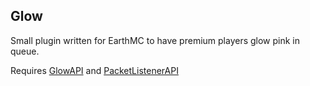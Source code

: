 ## Glow

Small plugin written for EarthMC to have premium players glow pink in queue.

Requires [GlowAPI](https://github.com/InventivetalentDev/GlowAPI/releases/tag/1.4.14-SNAPSHOT) and [PacketListenerAPI](https://github.com/InventivetalentDev/PacketListenerAPI/releases/tag/3.8.0-SNAPSHOT)
